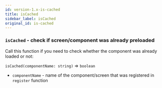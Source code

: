 ```yaml
---
id: version-1.x-is-cached
title: isCached
sidebar_label: isCached
original_id: is-cached
---
```


### `isCached` - check if screen/component was already preloaded

Call this function if you need to check whether the component was already loaded or not:

`isCached(componentName: string)` => `boolean`

- `componentName` - name of the component/screen that was registered in `register` function